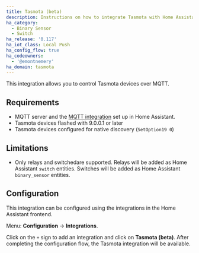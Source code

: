 ```yaml
---
title: Tasmota (beta)
description: Instructions on how to integrate Tasmota with Home Assistant.
ha_category:
  - Binary Sensor
  - Switch
ha_release: '0.117'
ha_iot_class: Local Push
ha_config_flow: true
ha_codeowners:
  - '@emontnemery'
ha_domain: tasmota
---
```


This integration allows you to control Tasmota devices over MQTT.

## Requirements

- MQTT server and the [MQTT integration](/integrations/mqtt/) set up in Home Assistant.
- Tasmota devices flashed with 9.0.0.1 or later
- Tasmota devices configured for native discovery (`SetOption19 0`)

## Limitations

- Only relays and switchedare supported. Relays will be added as Home Assistant `switch` entities. Switches will be added as Home Assistant `binary_sensor` entities.

## Configuration

This integration can be configured using the integrations in the
Home Assistant frontend.

Menu: **Configuration** -> **Integrations**.

Click on the `+` sign to add an integration and click on **Tasmota (beta)**.
After completing the configuration flow, the Tasmota integration will be
available.
